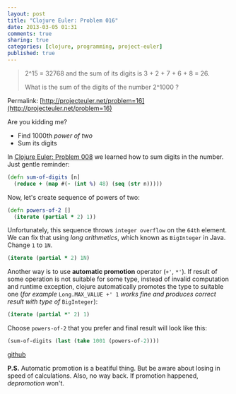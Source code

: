 ```yaml
---
layout: post
title: "Clojure Euler: Problem 016"
date: 2013-03-05 01:31
comments: true
sharing: true
categories: [clojure, programming, project-euler]
published: true
---
```


> 2^15 = 32768 and the sum of its digits is 3 + 2 + 7 + 6 + 8 = 26.
>
> What is the sum of the digits of the number 2^1000 ?

Permalink: [http://projecteuler.net/problem=16](http://projecteuler.net/problem=16)

<!-- more -->

Are you kidding me?

* Find 1000th *power of two*
* Sum its digits

In [Clojure Euler: Problem 008](/blog/clojure-euler-problem-008/) we
learned how to sum digits in the number. Just gentle reminder:

``` clojure
(defn sum-of-digits [n]
  (reduce + (map #(- (int %) 48) (seq (str n)))))
```

Now, let's create sequence of powers of two:

``` clojure
(defn powers-of-2 []
  (iterate (partial * 2) 1))
```

Unfortunately, this sequence throws `integer overflow` on the `64th` element.
We can fix that using *long arithmetics*, which known as `BigInteger` in Java.
Change `1` to `1N`.

``` clojure
(iterate (partial * 2) 1N)
```

Another way is to use **automatic promotion** operator (`+'`, `*'`).
If result of some operation is not suitable for some type,
instead of invalid computation and runtime exception, clojure automatically promotes
the type to suitable one (*for example* `Long.MAX_VALUE +' 1` *works fine and produces
 correct result with type of* `BigInteger`):

``` clojure
(iterate (partial *' 2) 1)
```

Choose `powers-of-2` that you prefer and final result will look like this:

``` clojure
(sum-of-digits (last (take 1001 (powers-of-2))))
```

[github](https://github.com/mishadoff/project-euler/blob/master/src/project_euler/problem016.clj)

**P.S.** Automatic promotion is a beatiful thing. But be aware about losing in
speed of calculations. Also, no way back. If promotion happened, *depromotion* won't.
